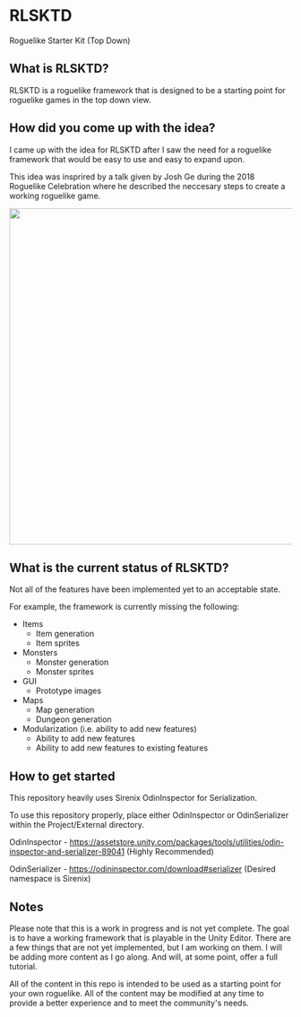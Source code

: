 # RLSKTD
Roguelike Starter Kit (Top Down)

## What is RLSKTD?
RLSKTD is a roguelike framework that is designed to be a starting point for roguelike games in the top down view.

## How did you come up with the idea?
I came up with the idea for RLSKTD after I saw the need for a roguelike framework that would be easy to use and easy to expand upon.

This idea was insprired by a talk given by Josh Ge during the 2018 Roguelike Celebration where he described the neccesary steps to create a working roguelike game.

<p align="center">
<img width="560" height="600" src="https://user-images.githubusercontent.com/59434446/141663933-73a48e8e-5d24-4726-9572-d87823ad5ebe.JPG">
</p>

## What is the current status of RLSKTD?
Not all of the features have been implemented yet to an acceptable state.

For example, the framework is currently missing the following:

- Items
    - Item generation
    - Item sprites
- Monsters
    - Monster generation
    - Monster sprites
- GUI
    - Prototype images
- Maps
    - Map generation
    - Dungeon generation
- Modularization (i.e. ability to add new features)
    - Ability to add new features
    - Ability to add new features to existing features

## How to get started
This repository heavily uses Sirenix OdinInspector for Serialization.

To use this repository properly, place either OdinInspector or OdinSerializer within the Project/External directory.

OdinInspector - https://assetstore.unity.com/packages/tools/utilities/odin-inspector-and-serializer-89041 (Highly Recommended)

OdinSerializer - https://odininspector.com/download#serializer (Desired namespace is Sirenix)

## Notes
Please note that this is a work in progress and is not yet complete.
The goal is to have a working framework that is playable in the Unity Editor.
There are a few things that are not yet implemented, but I am working on them.
I will be adding more content as I go along.
And will, at some point, offer a full tutorial.

All of the content in this repo is intended to be used as a starting point for your own roguelike.
All of the content may be modified at any time to provide a better experience and to meet the community's needs.
